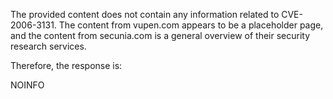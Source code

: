 The provided content does not contain any information related to CVE-2006-3131. The content from vupen.com appears to be a placeholder page, and the content from secunia.com is a general overview of their security research services.

Therefore, the response is:

NOINFO